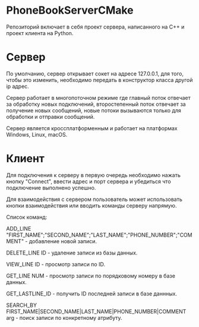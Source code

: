 # PhoneBookServerCMake

Репозиторий включает в себя проект сервера, написанного на C++ и проект клиента на Python.

# Сервер
По умолчанию, сервер открывает сокет на адресе 127.0.0.1, для того, чтобы это изменить, необходимо передать в конструктор класса другой ip адрес.

Сервер работает в многопоточном режиме где главный поток отвечает за обработку новых подключений, второстепенный поток отвечает за получение новых сообщений, новые потоки вызываются только для обработки и отправки сообщений.

Сервер является кроссплатформенным и работает на платформах Windows, Linux, macOS.
# Клиент

Для подключения к серверу в первую очередь необходимо нажать кнопку "Connect", ввести адрес и порт сервера и убедиться что подключение выполнено успешно.

Для взаимодействия с сервером пользователь может использовать кнопки взаимодействия или вводить команды серверу напрямую.

Список команд:

ADD_LINE "FIRST_NAME";"SECOND_NAME";"LAST_NAME";"PHONE_NUMBER";"COMMENT" - добавление новой записи.

DELETE_LINE ID - удаление записи из базы данных.

VIEW_LINE ID - просмотр записи по ID.

GET_LINE NUM - просмотр записи по порядковому номеру в базе данных.

GET_LASTLINE_ID - получить ID последней записи в базе даннных.

SEARCH_BY FIRST_NAME|SECOND_NAME|LAST_NAME|PHONE_NUMBER|COMMENT arg - поиск записи по конкретному атрибуту.



